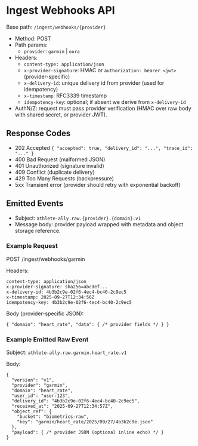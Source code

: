 # Ingest Webhooks API

Base path: `/ingest/webhooks/{provider}`

- Method: POST
- Path params:
  - `provider`: `garmin` | `oura`
- Headers:
  - `content-type: application/json`
  - `x-provider-signature`: HMAC or `authorization: bearer <jwt>` (provider-specific)
  - `x-delivery-id`: unique delivery id from provider (used for idempotency)
  - `x-timestamp`: RFC3339 timestamp
  - `idempotency-key`: optional; if absent we derive from `x-delivery-id`
- AuthN/Z: request must pass provider verification (HMAC over raw body with shared secret, or provider JWT).

## Response Codes
- 202 Accepted `{ "accepted": true, "delivery_id": "...", "trace_id": "..." }`
- 400 Bad Request (malformed JSON)
- 401 Unauthorized (signature invalid)
- 409 Conflict (duplicate delivery)
- 429 Too Many Requests (backpressure)
- 5xx Transient error (provider should retry with exponential backoff)

## Emitted Events
- Subject: `athlete-ally.raw.{provider}.{domain}.v1`
- Message body: provider payload wrapped with metadata and object storage reference.

### Example Request
POST /ingest/webhooks/garmin

Headers:
```
content-type: application/json
x-provider-signature: sha256=abcdef...
x-delivery-id: 4b3b2c9e-02f6-4ec4-bc40-2c9ec5
x-timestamp: 2025-09-27T12:34:56Z
idempotency-key: 4b3b2c9e-02f6-4ec4-bc40-2c9ec5
```

Body (provider-specific JSON):
```
{ "domain": "heart_rate", "data": { /* provider fields */ } }
```

### Example Emitted Raw Event
Subject: `athlete-ally.raw.garmin.heart_rate.v1`

Body:
```
{
  "version": "v1",
  "provider": "garmin",
  "domain": "heart_rate",
  "user_id": "user-123",
  "delivery_id": "4b3b2c9e-02f6-4ec4-bc40-2c9ec5",
  "received_at": "2025-09-27T12:34:57Z",
  "object_ref": {
    "bucket": "biometrics-raw",
    "key": "garmin/heart_rate/2025/09/27/4b3b2c9e.json"
  },
  "payload": { /* provider JSON (optional inline echo) */ }
}
```
